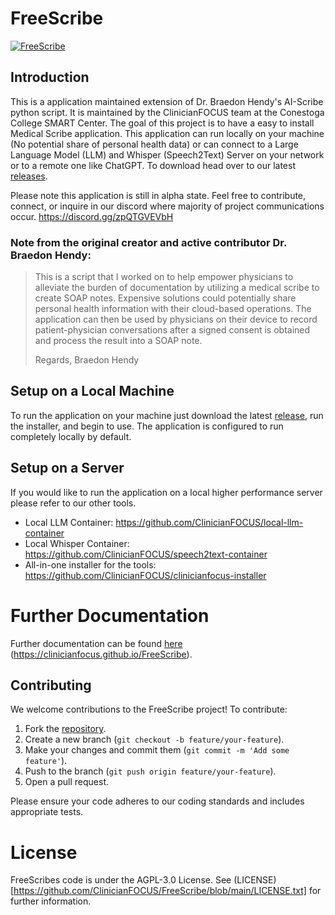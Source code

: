 # FreeScribe
<p>
  <a href="https://github.com/ClinicianFOCUS/FreeScribe"><img src="https://img.shields.io/badge/python-3.10-blue" alt="FreeScribe"></a>
</p>

## Introduction

This is a application maintained extension of Dr. Braedon Hendy's AI-Scribe python script. It is maintained by the ClinicianFOCUS team at the Conestoga College SMART Center. The goal of this project is to have a easy to install Medical Scribe application. This application can run locally on your machine (No potential share of personal health data) or can connect to a Large Language Model (LLM) and Whisper (Speech2Text) Server on your network or to a remote one like ChatGPT. To download head over to our latest [releases](https://github.com/ClinicianFOCUS/FreeScribe/releases).

Please note this application is still in alpha state. Feel free to contribute, connect, or inquire in our discord where majority of project communications occur. https://discord.gg/zpQTGVEVbH

### Note from the original creator and active contributor Dr. Braedon Hendy:

> This is a script that I worked on to help empower physicians to alleviate the burden of documentation by utilizing a medical scribe to create SOAP notes. Expensive solutions could potentially share personal health information with their cloud-based operations. The application can then be used by physicians on their device to record patient-physician conversations after a signed consent is obtained and process the result into a SOAP note.
>
> Regards,
> Braedon Hendy

## Setup on a Local Machine

To run the application on your machine just download the latest [release](https://github.com/ClinicianFOCUS/FreeScribe/releases), run the installer, and begin to use. The application is configured to run completely locally by default.

## Setup on a Server

If you would like to run the application on a local higher performance server please refer to our other tools.

- Local LLM Container: https://github.com/ClinicianFOCUS/local-llm-container
- Local Whisper Container: https://github.com/ClinicianFOCUS/speech2text-container
- All-in-one installer for the tools: https://github.com/ClinicianFOCUS/clinicianfocus-installer

# Further Documentation

Further documentation can be found [here](https://clinicianfocus.github.io/FreeScribe) (https://clinicianfocus.github.io/FreeScribe).

## Contributing

We welcome contributions to the FreeScribe project! To contribute:

1. Fork the [repository](https://github.com/ClinicianFOCUS/FreeScribe).
2. Create a new branch (`git checkout -b feature/your-feature`).
3. Make your changes and commit them (`git commit -m 'Add some feature'`).
4. Push to the branch (`git push origin feature/your-feature`).
5. Open a pull request.

Please ensure your code adheres to our coding standards and includes appropriate tests.

# License

FreeScribes code is under the AGPL-3.0 License. See (LICENSE)[https://github.com/ClinicianFOCUS/FreeScribe/blob/main/LICENSE.txt] for further information.
